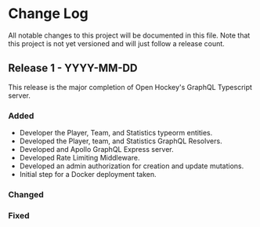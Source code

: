 # Change Log

All notable changes to this project will be documented in this file.
Note that this project is not yet versioned and will just follow a release count.

## Release 1 - YYYY-MM-DD

This release is the major completion of Open Hockey's GraphQL Typescript server.

### Added

- Developer the Player, Team, and Statistics typeorm entities.
- Developed the Player, team, and Statistics GraphQL Resolvers.
- Developed and Apollo GraphQL Express server.
- Developed Rate Limiting Middleware.
- Developed an admin authorization for creation and update mutations.
- Initial step for a Docker deployment taken.

### Changed

### Fixed
